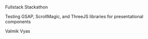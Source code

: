 Fullstack Stackathon

Testing GSAP, ScrollMagic, and ThreeJS libraries for presentational components

Valmik Vyas